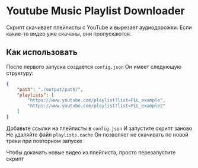# Youtube Music Playlist Downloader
Скрипт скачивает плейлисты с YouTube и вырезает аудиодорожки. Если какие-то видео уже скачаны, они пропускаются.

## Как использовать
После первого запуска создаётся `config.json`
Он имеет следующую структуру: 
```json
{
    "path": "./output/path/",
    "playlists": [
        "https://www.youtube.com/playlist?list=PLL_example",
        "https://www.youtube.com/playlist?list=PLL_example2"
    ]
}
```
Добавьте ссылки на плейлисты в `config.json`
И запустите скрипт заново
Не удаляйте файл `playlists.cache`
Он позволяет не скачивать по новой треки при повторном запуске

Чтобы докачать новые видео из плейлиста, просто перезапустите скрипт
